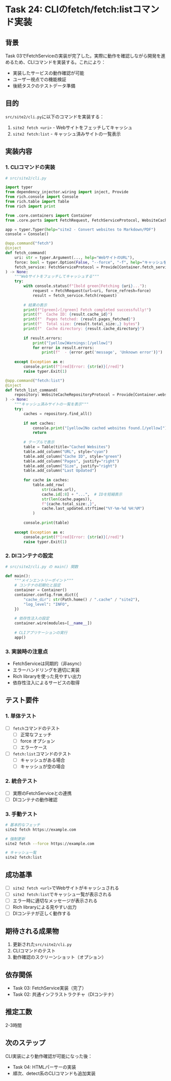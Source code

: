 # Task 24: CLIのfetch/fetch:listコマンド実装

## 背景
Task 03でFetchServiceの実装が完了した。実際に動作を確認しながら開発を進めるため、CLIコマンドを実装する。これにより：
- 実装したサービスの動作確認が可能
- ユーザー視点での機能検証
- 後続タスクのテストデータ準備

## 目的
`src/site2/cli.py`に以下のコマンドを実装する：
1. `site2 fetch <uri>` - Webサイトをフェッチしてキャッシュ
2. `site2 fetch:list` - キャッシュ済みサイトの一覧表示

## 実装内容

### 1. CLIコマンドの実装
```python
# src/site2/cli.py

import typer
from dependency_injector.wiring import inject, Provide
from rich.console import Console
from rich.table import Table
from rich import print

from .core.containers import Container
from .core.ports import FetchRequest, FetchServiceProtocol, WebsiteCacheRepositoryProtocol

app = typer.Typer(help="site2 - Convert websites to Markdown/PDF")
console = Console()

@app.command("fetch")
@inject
def fetch_command(
    uri: str = typer.Argument(..., help="WebサイトのURL"),
    force: bool = typer.Option(False, "--force", "-f", help="キャッシュを無視して強制的に再取得"),
    fetch_service: FetchServiceProtocol = Provide[Container.fetch_service],
) -> None:
    """Webサイトをフェッチしてキャッシュする"""
    try:
        with console.status(f"[bold green]Fetching {uri}..."):
            request = FetchRequest(url=uri, force_refresh=force)
            result = fetch_service.fetch(request)
        
        # 結果の表示
        print(f"[green]✓[/green] Fetch completed successfully!")
        print(f"  Cache ID: {result.cache_id}")
        print(f"  Pages fetched: {result.pages_fetched}")
        print(f"  Total size: {result.total_size:,} bytes")
        print(f"  Cache directory: {result.cache_directory}")
        
        if result.errors:
            print("[yellow]Warnings:[/yellow]")
            for error in result.errors:
                print(f"  - {error.get('message', 'Unknown error')}")
    
    except Exception as e:
        console.print(f"[red]Error: {str(e)}[/red]")
        raise typer.Exit(1)

@app.command("fetch:list")
@inject
def fetch_list_command(
    repository: WebsiteCacheRepositoryProtocol = Provide[Container.website_cache_repository],
) -> None:
    """キャッシュ済みサイトの一覧を表示"""
    try:
        caches = repository.find_all()
        
        if not caches:
            console.print("[yellow]No cached websites found.[/yellow]")
            return
        
        # テーブルで表示
        table = Table(title="Cached Websites")
        table.add_column("URL", style="cyan")
        table.add_column("Cache ID", style="green")
        table.add_column("Pages", justify="right")
        table.add_column("Size", justify="right")
        table.add_column("Last Updated")
        
        for cache in caches:
            table.add_row(
                str(cache.url),
                cache.id[:8] + "...",  # IDを短縮表示
                str(len(cache.pages)),
                f"{cache.total_size:,}",
                cache.last_updated.strftime("%Y-%m-%d %H:%M")
            )
        
        console.print(table)
    
    except Exception as e:
        console.print(f"[red]Error: {str(e)}[/red]")
        raise typer.Exit(1)
```

### 2. DIコンテナの設定
```python
# src/site2/cli.py の main() 関数

def main():
    """メインエントリーポイント"""
    # コンテナの初期化と設定
    container = Container()
    container.config.from_dict({
        "cache_dir": str(Path.home() / ".cache" / "site2"),
        "log_level": "INFO",
    })
    
    # 依存性注入の設定
    container.wire(modules=[__name__])
    
    # CLIアプリケーションの実行
    app()
```

### 3. 実装時の注意点
- FetchServiceは同期的（非async）
- エラーハンドリングを適切に実装
- Rich libraryを使った見やすい出力
- 依存性注入によるサービスの取得

## テスト要件

### 1. 単体テスト
- [ ] `fetch`コマンドのテスト
  - [ ] 正常なフェッチ
  - [ ] force オプション
  - [ ] エラーケース
- [ ] `fetch:list`コマンドのテスト
  - [ ] キャッシュがある場合
  - [ ] キャッシュが空の場合

### 2. 統合テスト
- [ ] 実際のFetchServiceとの連携
- [ ] DIコンテナの動作確認

### 3. 手動テスト
```bash
# 基本的なフェッチ
site2 fetch https://example.com

# 強制更新
site2 fetch --force https://example.com

# キャッシュ一覧
site2 fetch:list
```

## 成功基準
- [ ] `site2 fetch <url>`でWebサイトがキャッシュされる
- [ ] `site2 fetch:list`でキャッシュ一覧が表示される
- [ ] エラー時に適切なメッセージが表示される
- [ ] Rich libraryによる見やすい出力
- [ ] DIコンテナが正しく動作する

## 期待される成果物
1. 更新された`src/site2/cli.py`
2. CLIコマンドのテスト
3. 動作確認のスクリーンショット（オプション）

## 依存関係
- Task 03: FetchService実装（完了）
- Task 02: 共通インフラストラクチャ（DIコンテナ）

## 推定工数
2-3時間

## 次のステップ
CLI実装により動作確認が可能になった後：
- Task 04: HTMLパーサーの実装
- 順次、detect系のCLIコマンドも追加実装
